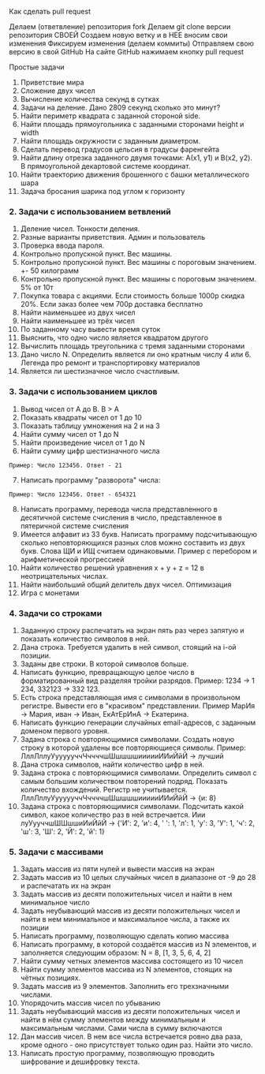 Как сделать pull request

Делаем   (ответвление) репозитория fork
Делаем git clone   версии репозитория СВОЕЙ
Создаем новую ветку и в НЕЕ вносим свои изменения
Фиксируем изменения (делаем коммиты)
Отправляем свою версию в свой GitHub
На сайте GitHub нажимаем кнопку pull request








Простые задачи
1. Приветствие мира
2. Сложение двух чисел
3. Вычисление количества секунд в сутках
4. Задачи на деление. Дано 2809 секунд сколько это минут?
5. Найти периметр квадрата с заданной стороной side.
6. Найти площадь прямоугольника с заданными сторонами height и width
7. Найти площадь окружности с заданным диаметром.
8. Сделать перевод градусов цельсия в градусы фаренгейта
9. Найти длину отрезка заданного двумя точками: А(x1, y1) и B(x2, y2).
   В прямоугольной декартовой системе координат.
10. Найти траекторию движения брошенного с башки металлического шара
11. Задача бросания шарика под углом к горизонту

### 2. Задачи с использованием ветвлений
1. Деление чисел. Тонкости деления.
2. Разные варианты приветствия. Админ и пользователь
3. Проверка ввода пароля.  
4. Контрольно пропускной пункт. Вес машины.
5. Контрольно пропускной пункт. Вес машины с пороговым значением. +- 50 килограмм
6. Контрольно пропускной пункт. Вес машины с пороговым значением. 5% от 10т
7. Покупка товара с акциями. Если стоимость больше 1000р скидка 20%. Если заказ более чем 700р доставка бесплатно
8. Найти наименьшее из двух чисел
9. Найти наименьшее из трёх чисел
10. По заданному часу вывести время суток
11. Выяснить, что одно число является квадратом другого
12. Вычислить площадь треугольника с тремя заданными сторонами
13. Дано число N. Определить является ли оно кратным числу 4 или 6. Легенда про ремонт и транспортировку материалов
14. Является ли шестизначное число счастливым.

### 3. Задачи с использованием циклов
1. Вывод чисел от A до B. B > A
2. Показать квадраты чисел от 1 до 10
3. Показать таблицу умножения на 2 и на 3
4. Найти сумму чисел от 1 до N
5. Найти произведение чисел от 1 до N
6. Найти сумму цифр шестизначного числа
```
Пример: Число 123456. Ответ - 21
```
7. Написать программу "разворота" числа:
```
Пример: Число 123456. Ответ - 654321
```
8. Написать программу, перевода числа представленного в десятичной системе счисления в число, представленное в пятеричной системе счисления
9. Имеется алфавит из 33 букв. Написать программу подсчитывающую сколько неповторяющихся разных слов можно составить из двух букв. Слова ЩИ и ИЩ считаем одинаковыми. 
Пример с перебором и арифметической прогрессией
10.  Найти количество решений уравнения x + y + z = 12 в неотрицательных числах.
11. Найти наибольший общий делитель двух чисел. Оптимизация
12. Игра с монетами

### 4. Задачи со строками
1. Заданную строку распечатать на экран пять раз через запятую и показать количество символов в ней.
2. Дана строка. Требуется удалить в ней символ, стоящий на i-ой позиции.
3. Заданы две строки. В которой символов больше.
4. Написать функцию, превращающую целое число в форматированный вид разделяя тройки разрядов. Пример: 1234 -> 1 234, 332123 -> 332 123.
5. Есть строка представляющая имя с символами в произвольном регистре. Вывести его в "красивом" представлении. Пример МарИя -> Мария, иван -> Иван, ЕкАтЕрИнА -> Екатерина.
6. Написать функцию генерации случайных email-адресов, с заданным доменом первого уровня.
7. Задана строка с повторяющимися символами. Создать новую строку в которой удалены все повторяющиеся символы. Пример: ЛллЛллуУуууууччЧччччшШшшшшиииииИИиЙйЙ -> лучший
8. Дана строка символов, найти количество цифр в ней.
9. Задана строка с повторяющимися символами. Определить символ с самым большим количеством повторений подряд. Показать количество вхождений. Регистр не учитывается. ЛллЛллуУуууууччЧччччшШшшшшиииииИИиЙйЙ -> {и: 8}
10. Задана строка с повторяющимися символами. Подсчитать какой символ, какое количество раз в ней встречается. Иии луУууччшШШшшиИиЙйЙ -> {'И': 2, 'и': 4, ' ': 1, 'л': 1, 'у': 3, 'У': 1, 'ч': 2, 'ш': 3, 'Ш': 2, 'Й': 2, 'й': 1}

### 5. Задачи с массивами
1. Задать массив из пяти нулей и вывести массив на экран
2. Задать массив из 10 целых случайных чисел в диапазоне от -9 до 28 и распечатать их на экран
3. Задать массив из десяти положительных чисел и найти в нем минимальное число 
4. Задать неубывающий массив из десяти положительных чисел и найти в нем минимальное и максимальное числа, а также их позиции
5. Написать программу, позволяющую сделать копию массива
6. Написать программу, в которой создаётся массив из N элементов, и заполняется следующим образом: N = 8, [1, 3, 5, 6, 4, 2]
7. Найти сумму четных элементов массива состоящего из 10 чисел
8. Найти сумму элементов массива из N элементов, стоящих на чётных позициях.
9. Задать массив из 9 элементов. Заполнить его трехзначными числами.
10. Упорядочить массив чисел по убыванию
11. Задать неубывающий массив из десяти положительных чисел и найти в нём сумму элементов между минимальным и максимальным числами. Сами числа в сумму включаются
12. Дан массив чисел. В нем все числа встречается ровно два раза, кроме одного - оно присутствует только один раз. Найти это число.
13. Написать простую программу, позволяющую проводить шифрование и дешифровку текста.